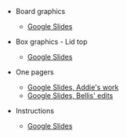 * Board graphics
  * [Google Slides](https://docs.google.com/presentation/d/1CuavxPjrUEOc8iZ46MieCSuPEhfBN1TTb5DFC6aqxEQ/edit?usp=sharing)

* Box graphics - Lid top
  * [Google Slides](https://docs.google.com/presentation/d/1dH9VTW_Haa8KTtNncC5eEKQzj0W93y4pXjFD2IKwSxs/edit?usp=sharing)

* One pagers
   * [Google Slides, Addie's work](https://docs.google.com/presentation/d/1lJxnbYb-eTyBAm6lBZGXk4bVWOElXzt4j2ywgVWECzA/edit?usp=sharing)
   * [Google Slides, Bellis' edits](https://docs.google.com/presentation/d/1-WQZY_0PNd2lNpLGYe4BxxSNH4sZPXFEpBbSZVb8jPU/edit?usp=sharing)

* Instructions
  * [Google Slides](https://docs.google.com/presentation/d/1-WQZY_0PNd2lNpLGYe4BxxSNH4sZPXFEpBbSZVb8jPU/edit?usp=sharing)
  
 
